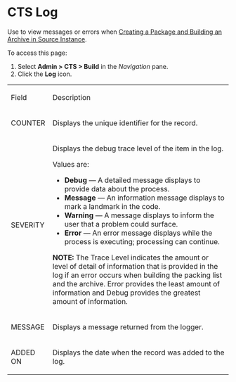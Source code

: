 # CTS Log

<div class="use">

Use to view messages or errors when [Creating a Package and Building an
Archive in Source
Instance](../Use_Cases/CreatePckgeBuildArcSrceInstance.htm).

</div>

To access this page:

1.  Select **Admin \> CTS \> Build** in the *Navigation* pane.
2.  Click the **Log** icon.

<table>
<tbody>
<tr class="odd">
<td><p>Field</p></td>
<td><p>Description</p></td>
</tr>
<tr class="even">
<td><p>COUNTER</p></td>
<td><p>Displays the unique identifier for the record.</p></td>
</tr>
<tr class="odd">
<td><p>SEVERITY</p></td>
<td><p>Displays the debug trace level of the item in the log.</p>
<p>Values are:</p>
<ul>
<li><strong>Debug</strong> — A detailed message displays to provide data about the process.</li>
<li><strong>Message</strong> — An information message displays to mark a landmark in the code.</li>
<li><strong>Warning</strong> — A message displays to inform the user that a problem could surface.</li>
<li><strong>Error</strong> — An error message displays while the process is executing; processing can continue.</li>
</ul>
<p><strong>NOTE:</strong> The Trace Level indicates the amount or level of detail of information that is provided in the log if an error occurs when building the packing list and the archive. Error provides the least amount of information and Debug provides the greatest amount of information.</p></td>
</tr>
<tr class="even">
<td><p>MESSAGE</p></td>
<td><p>Displays a message returned from the logger.</p></td>
</tr>
<tr class="odd">
<td><p>ADDED ON</p></td>
<td><p>Displays the date when the record was added to the log.</p></td>
</tr>
</tbody>
</table>
